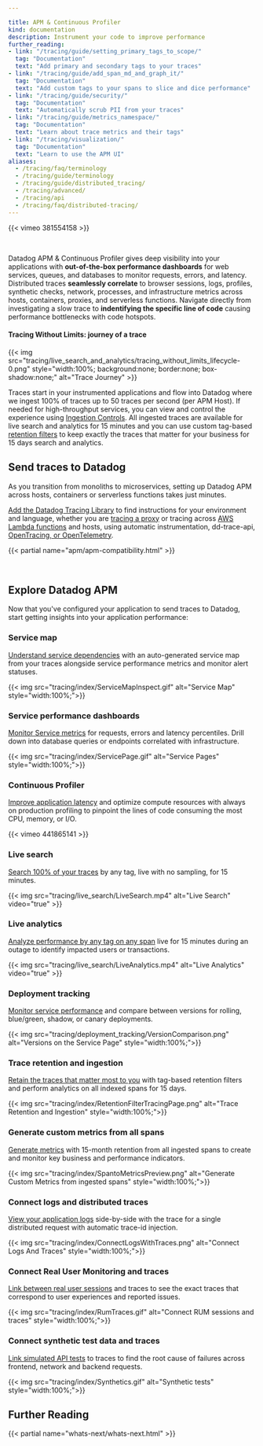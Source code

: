 ```yaml
---

title: APM & Continuous Profiler
kind: documentation
description: Instrument your code to improve performance
further_reading:
- link: "/tracing/guide/setting_primary_tags_to_scope/"
  tag: "Documentation"
  text: "Add primary and secondary tags to your traces"
- link: "/tracing/guide/add_span_md_and_graph_it/"
  tag: "Documentation"
  text: "Add custom tags to your spans to slice and dice performance"
- link: "/tracing/guide/security/"
  tag: "Documentation"
  text: "Automatically scrub PII from your traces"
- link: "/tracing/guide/metrics_namespace/"
  tag: "Documentation"
  text: "Learn about trace metrics and their tags"
- link: "/tracing/visualization/"
  tag: "Documentation"
  text: "Learn to use the APM UI"
aliases:
  - /tracing/faq/terminology
  - /tracing/guide/terminology
  - /tracing/guide/distributed_tracing/
  - /tracing/advanced/
  - /tracing/api
  - /tracing/faq/distributed-tracing/
---
```


{{< vimeo 381554158 >}}

</br>

Datadog APM & Continuous Profiler gives deep visibility into your applications with **out-of-the-box performance dashboards** for web services, queues, and databases to monitor requests, errors, and latency. Distributed traces **seamlessly correlate** to browser sessions, logs, profiles, synthetic checks, network, processes, and infrastructure metrics across hosts, containers, proxies, and serverless functions. Navigate directly from investigating a slow trace to **indentifying the specific line of code** causing performance bottlenecks with code hotspots.

#### Tracing Without Limits: journey of a trace

{{< img src="tracing/live_search_and_analytics/tracing_without_limits_lifecycle-0.png" style="width:100%; background:none; border:none; box-shadow:none;" alt="Trace Journey" >}}

Traces start in your instrumented applications and flow into Datadog where we ingest 100% of traces up to 50 traces per second (per APM Host). If needed for high-throughput services, you can view and control the experience using [Ingestion Controls][1].  All ingested traces are available for live search and analytics for 15 minutes and you can use custom tag-based [retention filters][2] to keep exactly the traces that matter for your business for 15 days search and analytics.

## Send traces to Datadog

As you transition from monoliths to microservices, setting up Datadog APM across hosts, containers or serverless functions takes just minutes.

[Add the Datadog Tracing Library][3] to find instructions for your environment and language, whether you are [tracing a proxy][4] or tracing across [AWS Lambda functions][5] and hosts, using automatic instrumentation, dd-trace-api, [OpenTracing, or OpenTelemetry][6].

{{< partial name="apm/apm-compatibility.html" >}}

<br>

## Explore Datadog APM

Now that you've configured your application to send traces to Datadog, start getting insights into your application performance:

### Service map

[Understand service dependencies][7] with an auto-generated service map from your traces alongside service performance metrics and monitor alert statuses.

{{< img src="tracing/index/ServiceMapInspect.gif" alt="Service Map"  style="width:100%;">}}

### Service performance dashboards

[Monitor Service metrics][8] for requests, errors and latency percentiles.  Drill down into database queries or endpoints correlated with infrastructure.

{{< img src="tracing/index/ServicePage.gif" alt="Service Pages"  style="width:100%;">}}

### Continuous Profiler

[Improve application latency][9] and optimize compute resources with always on production profiling to pinpoint the lines of code consuming the most CPU, memory, or I/O.

{{< vimeo 441865141 >}}

### Live search

[Search 100% of your traces][10] by any tag, live with no sampling, for 15 minutes.

{{< img src="tracing/live_search/LiveSearch.mp4" alt="Live Search" video="true" >}}

### Live analytics

[Analyze performance by any tag on any span][11] live for 15 minutes during an outage to identify impacted users or transactions.

{{< img src="tracing/live_search/LiveAnalytics.mp4" alt="Live Analytics" video="true" >}}

### Deployment tracking

[Monitor service performance][12] and compare between versions for rolling, blue/green, shadow, or canary deployments.

{{< img src="tracing/deployment_tracking/VersionComparison.png" alt="Versions on the Service Page"  style="width:100%;">}}

### Trace retention and ingestion

[Retain the traces that matter most to you][13] with tag-based retention filters and perform analytics on all indexed spans for 15 days.

{{< img src="tracing/index/RetentionFilterTracingPage.png" alt="Trace Retention and Ingestion"  style="width:100%;">}}

### Generate custom metrics from all spans

[Generate metrics][14] with 15-month retention from all ingested spans to create and monitor key business and performance indicators.

{{< img src="tracing/index/SpantoMetricsPreview.png" alt="Generate Custom Metrics from ingested spans"  style="width:100%;">}}

### Connect logs and distributed traces

[View your application logs][15] side-by-side with the trace for a single distributed request with automatic trace-id injection.

{{< img src="tracing/index/ConnectLogsWithTraces.png" alt="Connect Logs And Traces"  style="width:100%;">}}

### Connect Real User Monitoring and traces

[Link between real user sessions][16] and traces to see the exact traces that correspond to user experiences and reported issues.

{{< img src="tracing/index/RumTraces.gif" alt="Connect RUM sessions and traces"  style="width:100%;">}}

### Connect synthetic test data and traces

[Link simulated API tests][17] to traces to find the root cause of failures across frontend, network and backend requests.

{{< img src="tracing/index/Synthetics.gif" alt="Synthetic tests"  style="width:100%;">}}


## Further Reading

{{< partial name="whats-next/whats-next.html" >}}

[1]: /tracing/trace_retention_and_ingestion/#ingestion-controls
[2]: /tracing/trace_retention_and_ingestion/#retention-filters
[3]: /tracing/setup_overview/setup/java
[4]: /tracing/setup_overview/proxy_setup/
[5]: /tracing/setup_overview/serverless_functions/
[6]: /tracing/setup_overview/open_standards/
[7]: /tracing/visualization/services_map/
[8]: /tracing/visualization/service/
[9]: /tracing/profiler/
[10]: /tracing/trace_search_and_analytics/#live-search-for-15-minutes
[11]: /tracing/trace_search_and_analytics/#live-analytics-for-15-minutes
[12]: /tracing/deployment_tracking/
[13]: /tracing/trace_retention_and_ingestion/
[14]: /tracing/generate_metrics/
[15]: /tracing/connect_logs_and_traces/
[16]: /real_user_monitoring/connect_rum_and_traces
[17]: /synthetics/apm/
